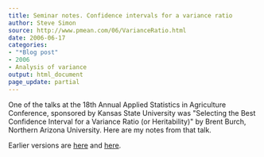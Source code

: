 ```yaml
---
title: Seminar notes. Confidence intervals for a variance ratio
author: Steve Simon
source: http://www.pmean.com/06/VarianceRatio.html
date: 2006-06-17
categories:
- "*Blog post"
- 2006
- Analysis of variance
output: html_document
page_update: partial
---
```


One of the talks at the 18th Annual Applied Statistics in Agriculture Conference, sponsored by Kansas State University was "Selecting the Best Confidence Interval for a Variance Ratio (or Heritability)" by Brent Burch, Northern Arizona University. Here are my notes from that talk.

Earlier versions are [here][sim1] and [here][sim2].

[sim1]: http://www.pmean.com/06/VarianceRatio.html
[sim2]: http://new.pmean.com/VarianceRatio/
